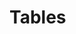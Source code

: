 ﻿<meta name="wikd:title" content="Tables">
<meta name="wikd:name" content="data-modelling-tables">
<meta name="wikd:order" content="1">
<meta name="wikd:icon" content="fas fa-plug">

# Tables